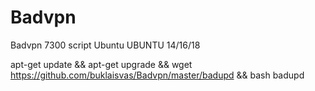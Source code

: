 # Badvpn
Badvpn 7300 script Ubuntu
 UBUNTU 14/16/18
 
 apt-get update && apt-get upgrade && wget https://github.com/buklaisvas/Badvpn/master/badupd && bash badupd
